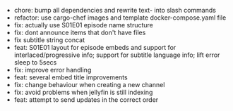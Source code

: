* chore: bump all dependencies and rewrite text- into slash commands
* refactor: use cargo-chef images and template docker-compose.yaml file
* fix: actually use S01E01 episode name structure
* fix: dont announce items that don't have files
* fix subtitle string concat
* feat: S01E01 layout for episode embeds and support for interlaced/progressive info; support for subtitle language info; lift error sleep to 5secs
* fix: improve error handling
* feat: several embed title improvements
* fix: change behaviour when creating a new channel
* fix: avoid problems when jellyfin is still indexing
* feat: attempt to send updates in the correct order
